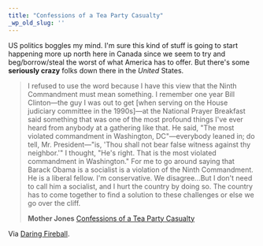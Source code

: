 ```yaml
---
title: "Confessions of a Tea Party Casualty"
_wp_old_slug: ''
---
```

<p>US politics boggles my mind.  I'm sure this kind of stuff is going to start happening more up north here in Canada since we seem to try and beg/borrow/steal the worst of what America has to offer.  But there's some <strong>seriously crazy</strong> folks down there in the <em>United</em> States.</p>
<blockquote><p>I refused to use the word because I have this view that the Ninth Commandment must mean something. I remember one year Bill Clinton—the guy I was out to get [when serving on the House judiciary committee in the 1990s]—at the National Prayer Breakfast said something that was one of the most profound things I've ever heard from anybody at a gathering like that. He said, "The most violated commandment in Washington, DC"—everybody leaned in; do tell, Mr. President—"is, 'Thou shall not bear false witness against thy neighbor.'" I thought, "He's right. That is the most violated commandment in Washington." For me to go around saying that Barack Obama is a socialist is a violation of the Ninth Commandment. He is a liberal fellow. I'm conservative. We disagree...But I don't need to call him a socialist, and I hurt the country by doing so. The country has to come together to find a solution to these challenges or else we go over the cliff.</p>
<p><strong>Mother Jones</strong> <a href="http://motherjones.com/politics/2010/08/bob-inglis-tea-party-casualty">Confessions of a Tea Party Casualty</a></p></blockquote>
<p>Via <a href="http://motherjones.com/politics/2010/08/bob-inglis-tea-party-casualty">Daring Fireball</a>.</p>
